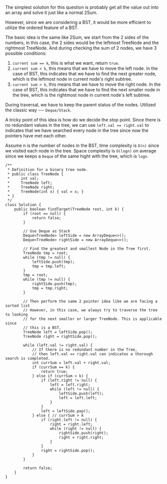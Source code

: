  The simplest solution for this question is probably get all the value out into an array and solve it just like a normal 2Sum. 

However, since we are considering a BST, it would be more efficient to utilize the ordered feature of a BST. 

The basic idea is the same like 2Sum, we start from the 2 sides of the numbers, in this case, the 2 sides would be the leftmost TreeNode and the rightmost TreeNode. And during checking the sum of 2 nodes, we have 3 possible conditions:

1. `current sum == k`, this is what we want, return `true`.
2. `current sum < k`, this means that we have to move the left node. In the case of BST, this indicates that we have to find the next greater node, which is the leftmost node in current node's right subtree. 
3. `current sum > k`, this means that we have to move the right node. In the case of BST, this indicates that we have to find the next smaller node in the tree, which is the rightmost node in current node's left subtree. 

During traversal, we have to keep the parent status of the nodes. Utilized the classic way --- `Deque/Stack`. 

A tricky point of this idea is how do we decide the stop point. Since there is no redundant values in the tree, we can use `left.val == right.val` to indicates that we have searched every node in the tree since now the pointers have met each other. 

Assume n is the number of nodes in the BST, time complexity is `O(n)` since we visited each node in the tree. Space complexity is `O(logn)` on average since we keeps a `Deque` of the same hight with the tree, which is `logn`. 

```
/**
 * Definition for a binary tree node.
 * public class TreeNode {
 *     int val;
 *     TreeNode left;
 *     TreeNode right;
 *     TreeNode(int x) { val = x; }
 * }
 */
class Solution {
    public boolean findTarget(TreeNode root, int k) {
        if (root == null) {
            return false;
        }
        
        // Use Deque as Stack
        Deque<TreeNode> leftSide = new ArrayDeque<>();
        Deque<TreeNode> rightSide = new ArrayDeque<>();
        
        // Find the greatest and smallest Node in the Tree first.
        TreeNode tmp = root;
        while (tmp != null) {
            leftSide.push(tmp);
            tmp = tmp.left;
        }
        tmp = root;
        while (tmp != null) {
            rightSide.push(tmp);
            tmp = tmp.right;
        }
        
        // Then perform the same 2 pointer idea like we are facing a sorted list
        // However, in this case, we always try to traverse the tree to looking
        // for the next smaller or larger TreeNode. This is applicable since 
        // this is a BST.
        TreeNode left = leftSide.pop();
        TreeNode right = rightSide.pop();
        
        while (left.val != right.val) {
            // If there is no redundant number in the Tree, 
            // then left.val == right.val can indicates a thorough search is completed.
            int currSum = left.val + right.val;
            if (currSum == k) {
                return true;
            } else if (currSum < k) {
                if (left.right != null) {
                    left = left.right;
                    while (left != null) {
                        leftSide.push(left);
                        left = left.left;
                    }
                }
                left = leftSide.pop();
            } else { // currSum > k
                if (right.left != null) {
                    right = right.left;
                    while (right != null) {
                        rightSide.push(right);
                        right = right.right;
                    }
                }
                right = rightSide.pop();
            }
        }
        
        return false;
    }
}
```
